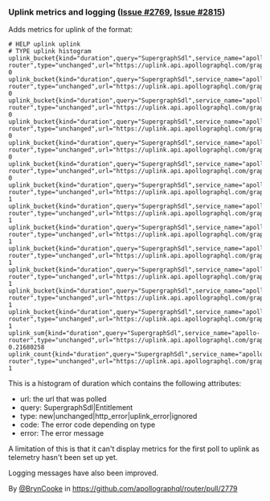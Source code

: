 ### Uplink metrics and logging ([Issue #2769](https://github.com/apollographql/router/issues/2769), [Issue #2815](https://github.com/apollographql/router/issues/2815))

Adds metrics for uplink of the format:
```
# HELP uplink uplink
# TYPE uplink histogram
uplink_bucket{kind="duration",query="SupergraphSdl",service_name="apollo-router",type="unchanged",url="https://uplink.api.apollographql.com/graphql",le="0.001"} 0
uplink_bucket{kind="duration",query="SupergraphSdl",service_name="apollo-router",type="unchanged",url="https://uplink.api.apollographql.com/graphql",le="0.005"} 0
uplink_bucket{kind="duration",query="SupergraphSdl",service_name="apollo-router",type="unchanged",url="https://uplink.api.apollographql.com/graphql",le="0.015"} 0
uplink_bucket{kind="duration",query="SupergraphSdl",service_name="apollo-router",type="unchanged",url="https://uplink.api.apollographql.com/graphql",le="0.05"} 0
uplink_bucket{kind="duration",query="SupergraphSdl",service_name="apollo-router",type="unchanged",url="https://uplink.api.apollographql.com/graphql",le="0.1"} 0
uplink_bucket{kind="duration",query="SupergraphSdl",service_name="apollo-router",type="unchanged",url="https://uplink.api.apollographql.com/graphql",le="0.2"} 0
uplink_bucket{kind="duration",query="SupergraphSdl",service_name="apollo-router",type="unchanged",url="https://uplink.api.apollographql.com/graphql",le="0.3"} 1
uplink_bucket{kind="duration",query="SupergraphSdl",service_name="apollo-router",type="unchanged",url="https://uplink.api.apollographql.com/graphql",le="0.4"} 1
uplink_bucket{kind="duration",query="SupergraphSdl",service_name="apollo-router",type="unchanged",url="https://uplink.api.apollographql.com/graphql",le="0.5"} 1
uplink_bucket{kind="duration",query="SupergraphSdl",service_name="apollo-router",type="unchanged",url="https://uplink.api.apollographql.com/graphql",le="1"} 1
uplink_bucket{kind="duration",query="SupergraphSdl",service_name="apollo-router",type="unchanged",url="https://uplink.api.apollographql.com/graphql",le="5"} 1
uplink_bucket{kind="duration",query="SupergraphSdl",service_name="apollo-router",type="unchanged",url="https://uplink.api.apollographql.com/graphql",le="10"} 1
uplink_bucket{kind="duration",query="SupergraphSdl",service_name="apollo-router",type="unchanged",url="https://uplink.api.apollographql.com/graphql",le="+Inf"} 1
uplink_sum{kind="duration",query="SupergraphSdl",service_name="apollo-router",type="unchanged",url="https://uplink.api.apollographql.com/graphql"} 0.21680258
uplink_count{kind="duration",query="SupergraphSdl",service_name="apollo-router",type="unchanged",url="https://uplink.api.apollographql.com/graphql"} 1
```
This is a histogram of duration which contains the following attributes:
* url: the url that was polled
* query: SupergraphSdl|Entitlement
* type: new|unchanged|http_error|uplink_error|ignored
* code: The error code depending on type
* error: The error message

A limitation of this is that it can't display metrics for the first poll to uplink as telemetry hasn't been set up yet.

Logging messages have also been improved.

By [@BrynCooke](https://github.com/BrynCooke) in https://github.com/apollographql/router/pull/2779
